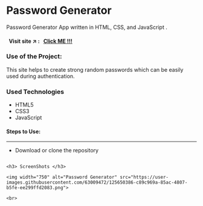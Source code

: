 <h1>Password Generator</h1>

<p>Password Generator App written in HTML, CSS, and JavaScript .</p>

#### &nbsp; Visit site :arrow_upper_right: : &nbsp; [Click ME !!!](https://kallangouda.github.io/Random-password/)


### Use of the Project:

<p>This site helps to create strong random passwords which can be easily used during authentication.</p>

<h3>Used Technologies</h3>
<ul>
  <li>HTML5</li>
  <li>CSS3</li>
  <li>JavaScript</li>
</ul>

#### Steps to Use:

---

- Download or clone the repository

```

<h3> ScreenShots </h3> 

<img width="750" alt="Password Generator" src="https://user-images.githubusercontent.com/63009472/125650386-c89c969a-85ac-4807-b5fe-ee299ffd2083.png">

<br>


